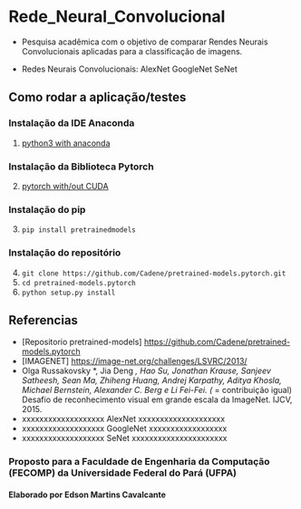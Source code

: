 # Rede_Neural_Convolucional

- Pesquisa acadêmica com o objetivo de comparar Rendes Neurais Convolucionais aplicadas para a classificação de imagens.

- Redes Neurais Convolucionais: 
  AlexNet
  GoogleNet
  SeNet

## Como rodar a aplicação/testes

### Instalação da IDE Anaconda

1. [python3 with anaconda](https://www.continuum.io/downloads)

###  Instalação da Biblioteca Pytorch

2. [pytorch with/out CUDA](http://pytorch.org)

###  Instalação do pip

3. `pip install pretrainedmodels`

### Instalação do repositório

4. `git clone https://github.com/Cadene/pretrained-models.pytorch.git`
5. `cd pretrained-models.pytorch`
6. `python setup.py install`

## Referencias

- [Repositorio pretrained-models] https://github.com/Cadene/pretrained-models.pytorch
- [IMAGENET] https://image-net.org/challenges/LSVRC/2013/
- Olga Russakovsky *, Jia Deng *, Hao Su, Jonathan Krause, Sanjeev Satheesh, Sean Ma, Zhiheng Huang, Andrej Karpathy, Aditya Khosla, Michael Bernstein, Alexander C. Berg e Li Fei-Fei. (* = contribuição igual) Desafio de reconhecimento visual em grande escala da ImageNet. IJCV, 2015. 
- xxxxxxxxxxxxxxxxxxx AlexNet xxxxxxxxxxxxxxxxxxxx
- xxxxxxxxxxxxxxxxxxx GoogleNet xxxxxxxxxxxxxxxxxx
- xxxxxxxxxxxxxxxxxxx SeNet xxxxxxxxxxxxxxxxxxxxxx
 
### Proposto para a Faculdade de Engenharia da Computação (FECOMP) da Universidade Federal do Pará (UFPA)

#### Elaborado por Edson Martins Cavalcante
    
 
